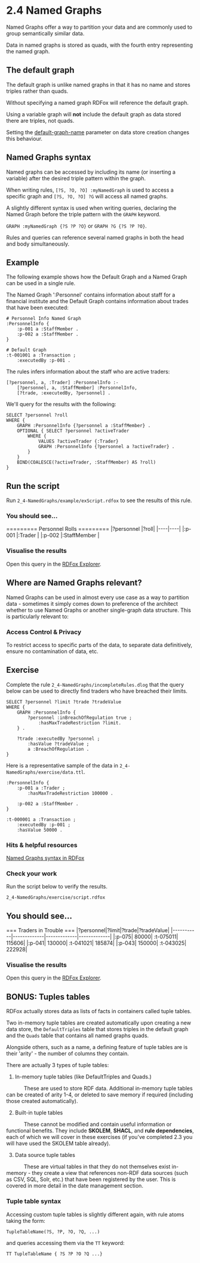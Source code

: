 # 2.4 Named Graphs

Named Graphs offer a way to partition your data and are commonly used to group semantically similar data.

Data in named graphs is stored as quads, with the fourth entry representing the named graph.



## The default graph

The default graph is unlike named graphs in that it has no name and stores triples rather than quads.

Without specifying a named graph RDFox will reference the default graph.

Using a variable graph will **not** include the default graph as data stored there are triples, not quads.

Setting the [default-graph-name](https://docs.oxfordsemantic.tech/data-stores.html#default-graph-name-parameter) parameter on data store creation changes this behaviour.

## Named Graphs syntax

Named graphs can be accessed by including its name (or inserting a variable) after the desired triple pattern within the graph.

When writing rules, `[?S, ?O, ?O] :myNamedGraph` is used to access a specific graph and `[?S, ?O, ?O] ?G` will access all named graphs.

A slightly different syntax is used when writing queries, declaring the Named Graph before the triple pattern with the `GRAPH` keyword.

`GRAPH :myNamedGraph {?S ?P ?O}` or `GRAPH ?G {?S ?P ?O}`.

Rules and queries can reference several named graphs in both the head and body simultaneously.

## Example

The following example shows how the Default Graph and a Named Graph can be used in a single rule.

The Named Graph ':Personnel' contains information about staff for a financial institute and the Default Graph contains information about trades that have been executed:

```
# Personnel Info Named Graph
:PersonnelInfo {
    :p-001 a :StaffMember .
    :p-002 a :StaffMember .
}

# Default Graph
:t-001001 a :Transaction ;
    :executedBy :p-001 .
```
The rules infers information about the staff who are active traders:
```
[?personnel, a, :Trader] :PersonnelInfo :-
    [?personnel, a, :StaffMember] :PersonnelInfo,
    [?trade, :executedBy, ?personnel] .
```

We'll query for the results with the following:
```
SELECT ?personnel ?roll
WHERE {
    GRAPH :PersonnelInfo {?personnel a :StaffMember} .
    OPTIONAL { SELECT ?personnel ?activeTrader
        WHERE {
            VALUES ?activeTrader {:Trader}
            GRAPH :PersonnelInfo {?personnel a ?activeTrader} .
        }
    }
    BIND(COALESCE(?activeTrader, :StaffMember) AS ?roll)
}
```

## Run the script

Run `2_4-NamedGraphs/example/exScript.rdfox` to see the results of this rule.

### You should see...

========= Personnel Rolls =========
|?personnel	|?roll|
|----|----|
|:p-001 |:Trader |
|:p-002 |:StaffMember |

### Visualise the results

Open this query in the [RDFox Explorer](http://localhost:12110/console/datastores/explore?datastore=default&query=SELECT%20%3Fpersonnel%20%3Froll%0AWHERE%20%7B%0A%20%20%20%20GRAPH%20%3APersonnelInfo%20%7B%3Fpersonnel%20a%20%3AStaffMember%7D%20.%0A%20%20%20%20OPTIONAL%20%7B%20SELECT%20%3Fpersonnel%20%3FactiveTrader%0A%20%20%20%20%20%20%20%20WHERE%20%7B%0A%20%20%20%20%20%20%20%20%20%20%20%20VALUES%20%3FactiveTrader%20%7B%3ATrader%7D%0A%20%20%20%20%20%20%20%20%20%20%20%20GRAPH%20%3APersonnelInfo%20%7B%3Fpersonnel%20a%20%3FactiveTrader%7D%20.%0A%20%20%20%20%20%20%20%20%7D%0A%20%20%20%20%7D%0A%20%20%20%20BIND%28COALESCE%28%3FactiveTrader%2C%20%3AStaffMember%29%20AS%20%3Froll%29%0A%7D%0A).

## Where are Named Graphs relevant?

Named Graphs can be used in almost every use case as a way to partition data - sometimes it simply comes down to preference of the architect whether to use Named Graphs or another single-graph data structure. This is particularly relevant to:

### Access Control & Privacy

To restrict access to specific parts of the data, to separate data definitively, ensure no contamination of data, etc.

## Exercise

Complete the rule `2_4-NamedGraphs/incompleteRules.dlog` that the query below can be used to directly find traders who have breached their limits.

```
SELECT ?personnel ?limit ?trade ?tradeValue
WHERE {
    GRAPH :PersonnelInfo {
        ?personnel :inBreachOfRegulation true ;
            :hasMaxTradeRestriction ?limit.
    } .

    ?trade :executedBy ?personnel ;
        :hasValue ?tradeValue ;
        a :BreachOfRegulation .
}
```
Here is a representative sample of the data in `2_4-NamedGraphs/exercise/data.ttl`.
```
:PersonnelInfo {
    :p-001 a :Trader ;
        :hasMaxTradeRestriction 100000 .
    
    :p-002 a :StaffMember .
}

:t-000001 a :Transaction ;
    :executedBy :p-001 ;
    :hasValue 50000 .
```

### Hits & helpful resources

[Named Graphs syntax in RDFox](https://docs.oxfordsemantic.tech/reasoning.html#named-graphs-and-n-ary-relations)

### Check your work

Run the script below to verify the results.

`2_4-NamedGraphs/exercise/script.rdfox`

## You should see...

=== Traders in Trouble ===
|?personnel|?limit|?trade|?tradeValue|
|-----------|-------------|-------------|-------------|
|:p-075|	80000|	:t-075011|	115606|
|:p-041|	130000|	:t-041021|	185874|
|:p-043|	150000|	:t-043025|	222928|

### Visualise the results

Open this query in the [RDFox Explorer](http://localhost:12110/console/datastores/explore?datastore=default&query=SELECT%20%3Fpersonnel%20%3Flimit%20%3Ftrade%20%3FtradeValue%0AWHERE%20%7B%0A%20%20%20%20GRAPH%20%3APersonnelInfo%20%7B%0A%20%20%20%20%20%20%20%20%3Fpersonnel%20%3AinBreachOfRegulation%20true%20%3B%0A%20%20%20%20%20%20%20%20%20%20%20%20%3AhasMaxTradeRestriction%20%3Flimit.%0A%20%20%20%20%7D%20.%0A%0A%20%20%20%20%3Ftrade%20%3AexecutedBy%20%3Fpersonnel%20%3B%0A%20%20%20%20%20%20%20%20%3AhasValue%20%3FtradeValue%20%3B%0A%20%20%20%20%20%20%20%20a%20%3ABeachOfRegulation%20.%0A%7D).

## BONUS: Tuples tables

RDFox actually stores data as lists of facts in containers called tuple tables.

Two in-memory tuple tables are created automatically upon creating a new data store, the `DefaultTriples` table that stores triples in the default graph and the `Quads` table that contains all named graphs quads.

Alongside others, such as a name, a defining feature of tuple tables are is their 'arity' - the number of columns they contain.

There are actually 3 types of tuple tables:
1. In-memory tuple tables (like DefaultTriples and Quads.)

&nbsp;&nbsp;&nbsp;&nbsp;&nbsp;&nbsp;&nbsp;&nbsp;&nbsp;&nbsp;&nbsp;&nbsp;These are used to store RDF data. Additional in-memory tuple tables can be created of arity 1-4, or deleted to save memory if required (including those created automatically).

2. Built-in tuple tables

&nbsp;&nbsp;&nbsp;&nbsp;&nbsp;&nbsp;&nbsp;&nbsp;&nbsp;&nbsp;&nbsp;&nbsp;These cannot be modified and contain useful information or functional benefits. They include **SKOLEM**, **SHACL**, and **rule dependencies**, each of which we will cover in these exercises (if you've completed 2.3 you will have used the SKOLEM table already).

3. Data source tuple tables

&nbsp;&nbsp;&nbsp;&nbsp;&nbsp;&nbsp;&nbsp;&nbsp;&nbsp;&nbsp;&nbsp;&nbsp;These are virtual tables in that they do not themselves exist in-memory - they create a view that references non-RDF data sources (such as CSV, SQL, Solr, etc.) that have been registered by the user. This is covered in more detail in the date management section.

### Tuple table syntax

Accessing custom tuple tables is slightly different again, with rule atoms taking the form:

`TupleTableName(?S, ?P, ?O, ?Q, ...)`

and queries accessing them via the `TT` keyword:

`TT TupleTableName { ?S ?P ?O ?Q ...}`
